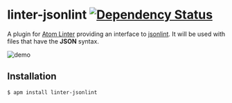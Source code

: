 # linter-jsonlint [![Dependency Status](https://david-dm.org/AtomLinter/linter-jsonlint.svg)](https://david-dm.org/AtomLinter/linter-jsonlint)

A plugin for [Atom Linter](https://github.com/AtomLinter/atom-linter) providing
an interface to [jsonlint](https://github.com/zaach/jsonlint). It will be used
with files that have the **JSON** syntax.

![demo](https://cloud.githubusercontent.com/assets/427137/12154907/2d6cd53c-b477-11e5-94bb-74f7effbff25.png)

## Installation

```ShellSession
$ apm install linter-jsonlint
```
